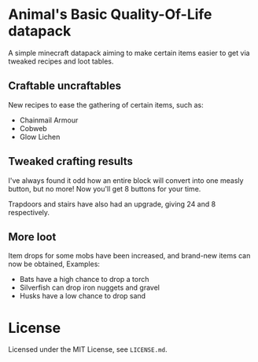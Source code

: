 # Animal's Basic Quality-Of-Life datapack

A simple minecraft datapack aiming to make certain items easier to get via tweaked recipes and loot tables.

## Craftable uncraftables

New recipes to ease the gathering of certain items, such as:

- Chainmail Armour
- Cobweb
- Glow Lichen

## Tweaked crafting results

I've always found it odd how an entire block will convert into one measly button, but no more! Now you'll get 8 buttons for your time.

Trapdoors and stairs have also had an upgrade, giving 24 and 8 respectively.

## More loot

Item drops for some mobs have been increased, and brand-new items can now be obtained, Examples:

- Bats have a high chance to drop a torch
- Silverfish can drop iron nuggets and gravel
- Husks have a low chance to drop sand

# License

Licensed under the MIT License, see `LICENSE.md`.
